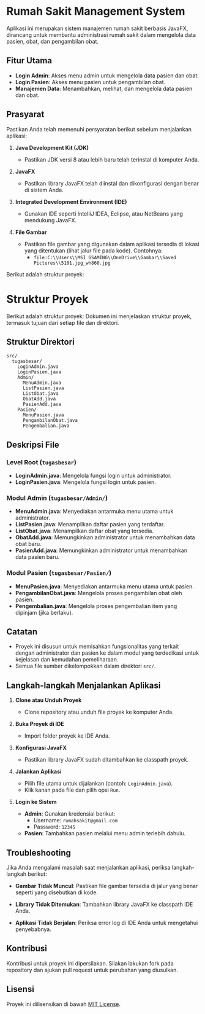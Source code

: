 # **Rumah Sakit Management System**

Aplikasi ini merupakan sistem manajemen rumah sakit berbasis JavaFX, dirancang untuk membantu administrasi rumah sakit dalam mengelola data pasien, obat, dan pengambilan obat.

## **Fitur Utama**
- **Login Admin**: Akses menu admin untuk mengelola data pasien dan obat.
- **Login Pasien**: Akses menu pasien untuk pengambilan obat.
- **Manajemen Data**: Menambahkan, melihat, dan mengelola data pasien dan obat.

## **Prasyarat**
Pastikan Anda telah memenuhi persyaratan berikut sebelum menjalankan aplikasi:

1. **Java Development Kit (JDK)**
    - Pastikan JDK versi 8 atau lebih baru telah terinstal di komputer Anda.

2. **JavaFX**
    - Pastikan library JavaFX telah diinstal dan dikonfigurasi dengan benar di sistem Anda.

3. **Integrated Development Environment (IDE)**
    - Gunakan IDE seperti IntelliJ IDEA, Eclipse, atau NetBeans yang mendukung JavaFX.

4. **File Gambar**
    - Pastikan file gambar yang digunakan dalam aplikasi tersedia di lokasi yang ditentukan (lihat jalur file pada kode). Contohnya:
        - `file:C:\\Users\\MSI GSAMING\\OneDrive\\Gambar\\Saved Pictures\\5101.jpg_wh860.jpg`


Berikut adalah struktur proyek:
# Struktur Proyek
Berikut adalah struktur proyek:
Dokumen ini menjelaskan struktur proyek, termasuk tujuan dari setiap file dan direktori.

## Struktur Direktori

```
src/
  tugasbesar/
    LoginAdmin.java
    LoginPasien.java
    Admin/
      MenuAdmin.java
      ListPasien.java
      ListObat.java
      ObatAdd.java
      PasienAdd.java
    Pasien/
      MenuPasien.java
      PengambilanObat.java
      Pengembalian.java
```

## Deskripsi File

### Level Root (`tugasbesar`)
- **LoginAdmin.java**: Mengelola fungsi login untuk administrator.
- **LoginPasien.java**: Mengelola fungsi login untuk pasien.

### Modul Admin (`tugasbesar/Admin/`)
- **MenuAdmin.java**: Menyediakan antarmuka menu utama untuk administrator.
- **ListPasien.java**: Menampilkan daftar pasien yang terdaftar.
- **ListObat.java**: Menampilkan daftar obat yang tersedia.
- **ObatAdd.java**: Memungkinkan administrator untuk menambahkan data obat baru.
- **PasienAdd.java**: Memungkinkan administrator untuk menambahkan data pasien baru.

### Modul Pasien (`tugasbesar/Pasien/`)
- **MenuPasien.java**: Menyediakan antarmuka menu utama untuk pasien.
- **PengambilanObat.java**: Mengelola proses pengambilan obat oleh pasien.
- **Pengembalian.java**: Mengelola proses pengembalian item yang dipinjam (jika berlaku).

## Catatan
- Proyek ini disusun untuk memisahkan fungsionalitas yang terkait dengan administrator dan pasien ke dalam modul yang terdedikasi untuk kejelasan dan kemudahan pemeliharaan.
- Semua file sumber dikelompokkan dalam direktori `src/`.














## **Langkah-langkah Menjalankan Aplikasi**

1. **Clone atau Unduh Proyek**
    - Clone repository atau unduh file proyek ke komputer Anda.

2. **Buka Proyek di IDE**
    - Import folder proyek ke IDE Anda.

3. **Konfigurasi JavaFX**
    - Pastikan library JavaFX sudah ditambahkan ke classpath proyek.

4. **Jalankan Aplikasi**
    - Pilih file utama untuk dijalankan (contoh: `LoginAdmin.java`).
    - Klik kanan pada file dan pilih opsi `Run`.

5. **Login ke Sistem**
    - **Admin**: Gunakan kredensial berikut:
        - Username: `rumahsakit@gmail.com`
        - Password: `12345`
    - **Pasien**: Tambahkan pasien melalui menu admin terlebih dahulu.

## **Troubleshooting**

Jika Anda mengalami masalah saat menjalankan aplikasi, periksa langkah-langkah berikut:

- **Gambar Tidak Muncul**:
  Pastikan file gambar tersedia di jalur yang benar seperti yang disebutkan di kode.

- **Library Tidak Ditemukan**:
  Tambahkan library JavaFX ke classpath IDE Anda.

- **Aplikasi Tidak Berjalan**:
  Periksa error log di IDE Anda untuk mengetahui penyebabnya.

## **Kontribusi**
Kontribusi untuk proyek ini dipersilakan. Silakan lakukan fork pada repository dan ajukan pull request untuk perubahan yang diusulkan.

## **Lisensi**
Proyek ini dilisensikan di bawah [MIT License](LICENSE).

